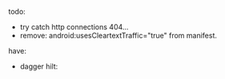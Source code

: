 
todo:
- try catch http connections 404...
- remove: android:usesCleartextTraffic="true" from manifest.

have:
- dagger hilt: